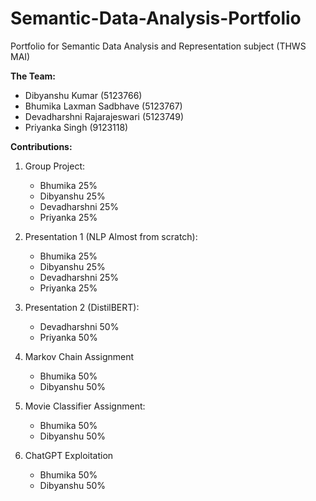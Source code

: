 # Semantic-Data-Analysis-Portfolio
Portfolio for Semantic Data Analysis and Representation subject (THWS MAI)

**The Team:**

- Dibyanshu Kumar (5123766)
- Bhumika Laxman Sadbhave (5123767)
- Devadharshni Rajarajeswari (5123749)
- Priyanka Singh (9123118)




**Contributions:**

1. Group Project:
     - Bhumika       25%
     - Dibyanshu     25%
     - Devadharshni  25%
     - Priyanka      25%


2. Presentation 1 (NLP Almost from scratch):
     - Bhumika       25%
     - Dibyanshu     25%
     - Devadharshni  25%
     - Priyanka      25%

  
3. Presentation 2 (DistilBERT):
     - Devadharshni   50%
     - Priyanka       50%


4. Markov Chain Assignment
     - Bhumika      50%
     - Dibyanshu    50%


5. Movie Classifier Assignment:
     - Bhumika      50%
     - Dibyanshu    50%

  
6. ChatGPT Exploitation
     - Bhumika      50%
     - Dibyanshu    50%
